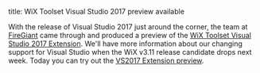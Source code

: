 title: WiX Toolset Visual Studio 2017 preview available

With the release of Visual Studio 2017 just around the corner, the team at [FireGiant][fg] came through and produced a preview of the [WiX Toolset Visual Studio 2017 Extension][vs]. We'll have more information about our changing support for Visual Studio when the WiX v3.11 release candidate drops next week. Today you can try out the [VS2017 Extension preview][vs].

[fg]: https://www.firegiant.com/
[vs]: https://marketplace.visualstudio.com/vsgallery/2eb3402e-ea6d-4dcd-8340-c88435e54ea9
